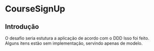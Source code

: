 # CourseSignUp

## Introdução
O desafio seria estutura a aplicação de acordo com o DDD
Isso foi feito. Alguns itens estão sem implementação, servindo apenas de modelo.
